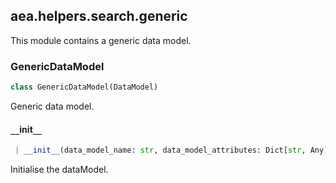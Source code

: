<a name=".aea.helpers.search.generic"></a>
## aea.helpers.search.generic

This module contains a generic data model.

<a name=".aea.helpers.search.generic.GenericDataModel"></a>
### GenericDataModel

```python
class GenericDataModel(DataModel)
```

Generic data model.

<a name=".aea.helpers.search.generic.GenericDataModel.__init__"></a>
#### `__`init`__`

```python
 | __init__(data_model_name: str, data_model_attributes: Dict[str, Any])
```

Initialise the dataModel.

